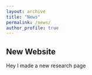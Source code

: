 ```yaml
---
layout: archive
title: "News"
permalink: /news/
author_profile: true
---
```


## New Website

Hey I made a new research page
